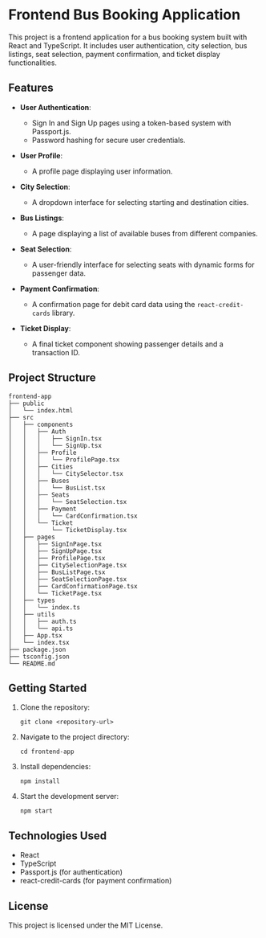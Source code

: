 # Frontend Bus Booking Application

This project is a frontend application for a bus booking system built with React and TypeScript. It includes user authentication, city selection, bus listings, seat selection, payment confirmation, and ticket display functionalities.

## Features

- **User Authentication**: 
  - Sign In and Sign Up pages using a token-based system with Passport.js.
  - Password hashing for secure user credentials.

- **User Profile**: 
  - A profile page displaying user information.

- **City Selection**: 
  - A dropdown interface for selecting starting and destination cities.

- **Bus Listings**: 
  - A page displaying a list of available buses from different companies.

- **Seat Selection**: 
  - A user-friendly interface for selecting seats with dynamic forms for passenger data.

- **Payment Confirmation**: 
  - A confirmation page for debit card data using the `react-credit-cards` library.

- **Ticket Display**: 
  - A final ticket component showing passenger details and a transaction ID.

## Project Structure

```
frontend-app
├── public
│   └── index.html
├── src
│   ├── components
│   │   ├── Auth
│   │   │   ├── SignIn.tsx
│   │   │   └── SignUp.tsx
│   │   ├── Profile
│   │   │   └── ProfilePage.tsx
│   │   ├── Cities
│   │   │   └── CitySelector.tsx
│   │   ├── Buses
│   │   │   └── BusList.tsx
│   │   ├── Seats
│   │   │   └── SeatSelection.tsx
│   │   ├── Payment
│   │   │   └── CardConfirmation.tsx
│   │   └── Ticket
│   │       └── TicketDisplay.tsx
│   ├── pages
│   │   ├── SignInPage.tsx
│   │   ├── SignUpPage.tsx
│   │   ├── ProfilePage.tsx
│   │   ├── CitySelectionPage.tsx
│   │   ├── BusListPage.tsx
│   │   ├── SeatSelectionPage.tsx
│   │   ├── CardConfirmationPage.tsx
│   │   └── TicketPage.tsx
│   ├── types
│   │   └── index.ts
│   ├── utils
│   │   ├── auth.ts
│   │   └── api.ts
│   ├── App.tsx
│   └── index.tsx
├── package.json
├── tsconfig.json
└── README.md
```

## Getting Started

1. Clone the repository:
   ```
   git clone <repository-url>
   ```

2. Navigate to the project directory:
   ```
   cd frontend-app
   ```

3. Install dependencies:
   ```
   npm install
   ```

4. Start the development server:
   ```
   npm start
   ```

## Technologies Used

- React
- TypeScript
- Passport.js (for authentication)
- react-credit-cards (for payment confirmation)

## License

This project is licensed under the MIT License.